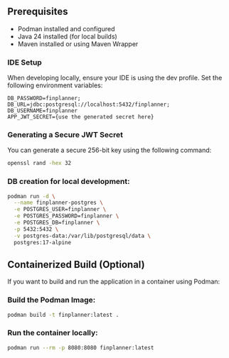 ## Prerequisites

- Podman installed and configured
- Java 24 installed (for local builds)
- Maven installed or using Maven Wrapper

### IDE Setup

When developing locally, ensure your IDE is using the dev profile. Set the following environment variables:

```
DB_PASSWORD=finplanner;
DB_URL=jdbc:postgresql://localhost:5432/finplanner;
DB_USERNAME=finplanner
APP_JWT_SECRET={use the generated secret here}
```

### Generating a Secure JWT Secret

You can generate a secure 256-bit key using the following command:

```bash
openssl rand -hex 32
```

### DB creation for local development:

```bash
podman run -d \
  --name finplanner-postgres \
  -e POSTGRES_USER=finplanner \
  -e POSTGRES_PASSWORD=finplanner \
  -e POSTGRES_DB=finplanner \
  -p 5432:5432 \
  -v postgres-data:/var/lib/postgresql/data \
  postgres:17-alpine
```

## Containerized Build (Optional)

If you want to build and run the application in a container using Podman:

### Build the Podman Image:

```bash
podman build -t finplanner:latest .
```

### Run the container locally:

```bash
podman run --rm -p 8080:8080 finplanner:latest
```